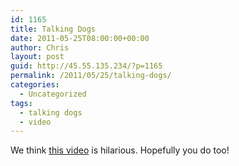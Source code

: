 ```yaml
---
id: 1165
title: Talking Dogs
date: 2011-05-25T08:00:00+00:00
author: Chris
layout: post
guid: http://45.55.135.234/?p=1165
permalink: /2011/05/25/talking-dogs/
categories:
  - Uncategorized
tags:
  - talking dogs
  - video
---
```

We think [this video](https://www.youtube.com/watch?v=nGeKSiCQkPw) is hilarious. Hopefully you do too!

<p align="center">
</p>